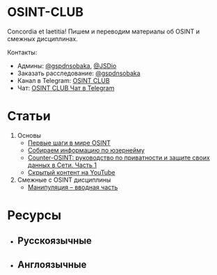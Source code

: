 # OSINT-CLUB
Concordia et laetitia!  Пишем и переводим материалы об OSINT и смежных дисциплинах.

Контакты:
- Админы: [@gspdnsobaka](https://t.me/gspdnsobaka), [@JSDio](https://t.me/JSDio)
- Заказать расследование: [@gspdnsobaka](https://t.me/gspdnsobaka)
- Канал в Telegram: [OSINT CLUB](https://t.me/osint_club_channel)
- Чат: [OSINT CLUB Чат в Telegram](https://t.me/OSINT_Club)

# Статьи

1. Основы
   - [Первые шаги в мире OSINT](https://telegra.ph/Pervye-shagi-v-mire-OSINT-08-30)
   - [Собираем информацию по юзернейму](https://telegra.ph/Sobiraem-informaciyu-po-yuzernejmu-Obzor-blok-shem-ot-Majkla-Bazzela-ch3-08-10)
   - [Counter-OSINT: руководство по приватности и защите своих данных в Сети. Часть 1](https://telegra.ph/Counter-OSINT-rukovodstvo-po-privatnosti-i-zashchite-svoih-dannyh-v-Seti-CHast-1-11-23)
   - [Скрытый контент на YouTube](https://telegra.ph/Skrytyj-kontent-na-Youtube-12-11)
2. Смежные с OSINT дисциплины
   - [Манипуляция – вводная часть](https://telegra.ph/Manipulyacii---vvodnaya-chast-08-04)
# Ресурсы
- Русскоязычные
  - 
- Англоязычные
  -

